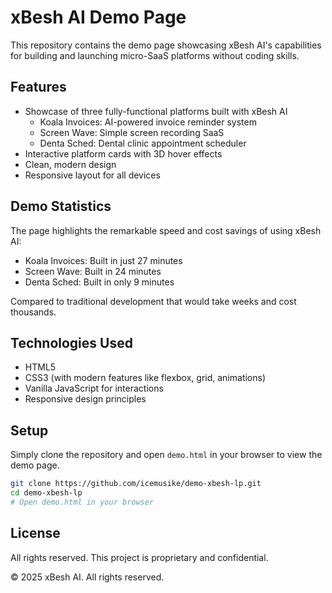 # xBesh AI Demo Page

This repository contains the demo page showcasing xBesh AI's capabilities for building and launching micro-SaaS platforms without coding skills.

## Features

- Showcase of three fully-functional platforms built with xBesh AI
  - Koala Invoices: AI-powered invoice reminder system
  - Screen Wave: Simple screen recording SaaS
  - Denta Sched: Dental clinic appointment scheduler
- Interactive platform cards with 3D hover effects
- Clean, modern design
- Responsive layout for all devices

## Demo Statistics

The page highlights the remarkable speed and cost savings of using xBesh AI:

- Koala Invoices: Built in just 27 minutes
- Screen Wave: Built in 24 minutes
- Denta Sched: Built in only 9 minutes

Compared to traditional development that would take weeks and cost thousands.

## Technologies Used

- HTML5
- CSS3 (with modern features like flexbox, grid, animations)
- Vanilla JavaScript for interactions
- Responsive design principles

## Setup

Simply clone the repository and open `demo.html` in your browser to view the demo page.

```bash
git clone https://github.com/icemusike/demo-xbesh-lp.git
cd demo-xbesh-lp
# Open demo.html in your browser
```

## License

All rights reserved. This project is proprietary and confidential.

© 2025 xBesh AI. All rights reserved. 
